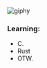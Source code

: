 ![giphy](https://github.com/jellyfishsh/jellyfishsh/assets/144057220/b9b5edf5-4252-4f54-bc2c-d8cc545f05c2)

### Learning:

- C.
- Rust
- OTW.
